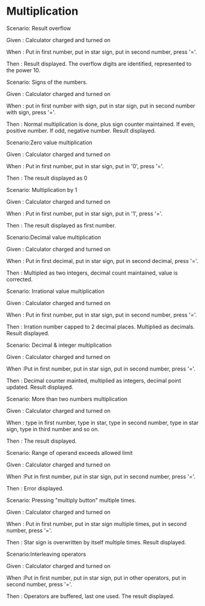 # Multiplication

Scenario: Result overflow

Given : Calculator charged and turned on

When : Put in first number, put in star sign, put in second number, press '='.

Then : Result displayed. The overflow digits are identified, represented to the power 10.

Scenario: Signs of the numbers.

Given : Calculator charged and turned on

When : put in first number with sign, put in star sign, put in second number with sign, press '='.

Then : Normal multiplication is done, plus sign counter maintained. If even,
positive number. If odd, negative number. Result displayed.

Scenario:Zero value multiplication

Given : Calculator charged and turned on

When : Put in first number, put in star sign, put in '0', press '='.

Then : The result displayed as 0

Scenario: Multiplication by 1

Given : Calculator charged and turned on

When : Put in first number, put in star sign, put in '1', press '='.

Then : The result displayed as first number.

Scenario:Decimal value multiplication

Given : Calculator charged and turned on

When : Put in first decimal, put in star sign, put in second decimal, press '='.

Then : Multipled as two integers, decimal count maintained, value is corrected.

Scenario: Irrational value multiplication

Given : Calculator charged and turned on

When : Put in first number, put in star sign, put in second number, press '='.

Then : Irration number capped to 2 decimal places. Multiplied as decimals.
Result displayed.

Scenario: Decimal & integer multiplication

Given : Calculator charged and turned on

When :Put in first number, put in star sign, put in second number, press '='.

Then : Decimal counter mainted, multiplied as integers, decimal point updated.
Result displayed.

Scenario: More than two numbers multiplication

Given : Calculator charged and turned on

When : type in first number, type in star, type in second number, type in star sign,
type in third number and so on.

Then : The result displayed.

Scenario: Range of operand exceeds allowed limit

Given : Calculator charged and turned on

When :Put in first number, put in star sign, put in second number, press '='.

Then : Error displayed.

Scenario: Pressing "multiply button" multiple times.

Given : Calculator charged and turned on

When : Put in first number, put in star sign multiple times, put in second number, press '='.

Then : Star sign is overwritten by itself multiple times. Result displayed.

Scenario:Interleaving operators

Given : Calculator charged and turned on

When :Put in first number, put in star sign, put in other operators,
put in second number, press '='.

Then : Operators are buffered, last one used. The result displayed.
